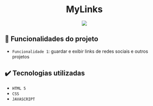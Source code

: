 <h1 align="center"> MyLinks </h1>
<p align="center">
<img src="http://img.shields.io/static/v1?label=STATUS&message=EM%20DESENVOLVIMENTO&color=GREEN&style=for-the-badge"/>
</p>

## 🔨 Funcionalidades do projeto

- `Funcionalidade 1`: guardar e exibir links de redes sociais e outros projetos

## ✔️ Tecnologias utilizadas

- ``HTML 5``
- ``CSS``
- ``JAVASCRIPT``
